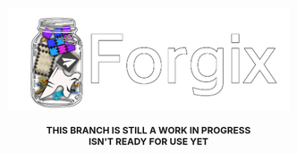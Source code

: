 ![Forgix](https://raw.githubusercontent.com/PacifistMC/Forgix/main/assets/forgix-with-text.png)
<div style="text-align: center;">
<h3>THIS BRANCH IS STILL A WORK IN PROGRESS<br>ISN'T READY FOR USE YET</h3>
</div>
